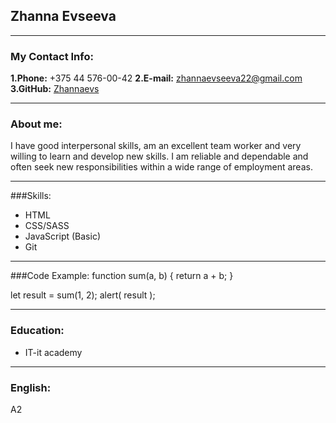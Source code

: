 ## Zhanna Evseeva
*********
### My Contact Info:
**1.Phone:** +375 44 576-00-42
**2.E-mail:** zhannaevseeva22@gmail.com
**3.GitHub:** [Zhannaevs](https://github.com/Zhannaevs)
*******
### About me:
 I have good interpersonal skills, am an excellent team worker and very willing to learn and develop new skills.
I am reliable and dependable and often seek new responsibilities within a wide range of employment areas.
*******
###Skills:
* HTML 
* CSS/SASS 
* JavaScript (Basic)
* Git
-----------
###Code Example:
function sum(a, b) {
  return a + b;
}

let result = sum(1, 2);
alert( result );

------
### Education:
* IT-it academy
---------
### English:
A2
